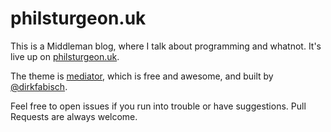 # philsturgeon.uk

This is a Middleman blog, where I talk about programming and whatnot. It's live up on [philsturgeon.uk](https://philsturgeon.uk).

The theme is [mediator](https://github.com/dirkfabisch/mediator), which is free and awesome, and built by [@dirkfabisch](https://twitter.com/dirkfabisch). 

Feel free to open issues if you run into trouble or have suggestions. Pull Requests are always welcome.
